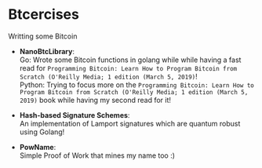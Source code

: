 # Btcercises
Writting some Bitcoin 

* **NanoBtcLibrary**:  
Go:
Wrote some Bitcoin functions in golang while while having a fast read for `Programming Bitcoin: Learn How to Program Bitcoin from Scratch (O'Reilly Media; 1 edition (March 5, 2019)`!<br>
Python: 
Trying to focus more on the `Programming Bitcoin: Learn How to Program Bitcoin from Scratch (O'Reilly Media; 1 edition (March 5, 2019)` book while having my second read for it!  

* **Hash-based Signature Schemes**:  
An implementation of Lamport signatures which are quantum robust using Golang!  

* **PowName**:  
Simple Proof of Work that mines my name too :)

